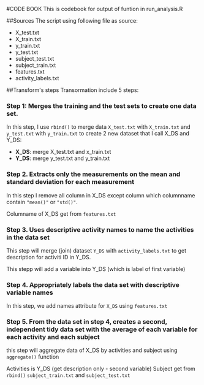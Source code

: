 #CODE BOOK
This is codebook for output of funtion in run_analysis.R

##Sources
The script using following file as source:
* X_test.txt
* X_train.txt
* y_train.txt
* y_test.txt
* subject_test.txt
* subject_train.txt
* features.txt
* activity_labels.txt

##Transform's steps
Transormation include 5 steps:

### Step 1: Merges the training and the test sets to create one data set.
In this step, I use `rbind()` to merge data `X_test.txt` with `X_train.txt` and `y_test.txt` with `y_train.txt` to create 2 new dataset that I call X_DS and Y_DS:
* **X_DS**: merge X_test.txt and x_train.txt
* **Y_DS**: merge y_test.txt and y_train.txt

### Step 2. Extracts only the measurements on the mean and standard deviation for each measurement
In this step I remove all column in X_DS except column which columnname contain `"mean()"` or `"std()"`.

Columname of X_DS get from `features.txt`

### Step 3. Uses descriptive activity names to name the activities in the data set
This step will merge (join) dataset `Y_DS` with `activity_labels.txt` to get description for activiti ID in Y_DS.

This stepp will add a variable into Y_DS (which is label of first variable)

### Step 4. Appropriately labels the data set with descriptive variable names
In this step, we add names attribute for `X_DS` using `features.txt`

### Step 5. From the data set in step 4, creates a second, independent tidy data set with the average of each variable for each activity and each subject

this step will aggregate data of X_DS by activities and subject using `aggregate()` function

Activities is Y_DS (get description only - second variable)
Subject get from `rbind()` `subject_train.txt` and  `subject_test.txt`
